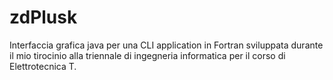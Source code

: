 # zdPlusk
Interfaccia grafica java per una CLI application in Fortran sviluppata durante il mio tirocinio alla triennale di ingegneria informatica per il corso di Elettrotecnica T.
